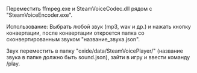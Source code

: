 Переместить ffmpeg.exe и SteamVoiceCodec.dll рядом с "SteamVoiceEncoder.exe".

Использование:
Выбрать любой звук (mp3, wav и др.) и нажать кнопку конвертации, после конвертации откроется папка со сконвертированным звуком "название_звука.json".

Звук переместить в папку "oxide/data/SteamVoicePlayer/" (название звука в папке должно быть sound.json), зайти в игру и ввести команду /play.